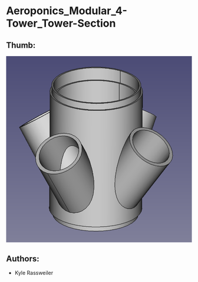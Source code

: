 # Aeroponics_Modular_4-Tower_Tower-Section

## Thumb:

![Thumbnail](Thumb.png?raw=true "FreeCAD view of part")

## Authors:

- Kyle Rassweiler